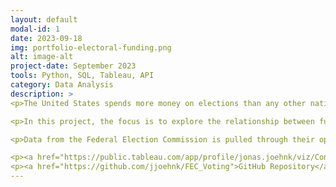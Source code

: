 ```yaml
---
layout: default
modal-id: 1
date: 2023-09-18
img: portfolio-electoral-funding.png
alt: image-alt
project-date: September 2023
tools: Python, SQL, Tableau, API
category: Data Analysis
description: >
<p>The United States spends more money on elections than any other nation, and even more so following the controversial Supreme Court decision in Citizens United v. Federal Election Committee in 2010 that prohibited the government from restricting independent expenditures on political campaigns by third-party groups.</p>

<p>In this project, the focus is to explore the relationship between funding that comes from special interest groups, in particular from the Super PACs made possible by the Citizens United decision, and the voting behavior of elected congress members who either receive their funding directly or benefit indirectly from their expenditures.</p>

<p>Data from the Federal Election Commission is pulled through their open API into a SQL database for analysis in Python and visualization in Tableau.</p>

<p><a href="https://public.tableau.com/app/profile/jonas.joehnk/viz/CongressionalFundingInterestsandVotingPatterns/IntroductionTemplate">Tableau Dashboard</a></p>
<p><a href="https://github.com/jjoehnk/FEC_Voting">GitHub Repository</a></p>
---
```

